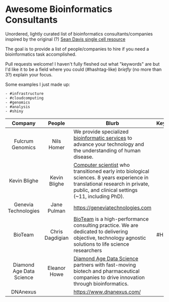 # Awesome Bioinformatics Consultants
Unordered, lightly curated list of bioinformatics consultants/companies inspired by the original (?) [Sean Davis single cell resource](https://github.com/seandavi/awesome-single-cell)

The goal is to provide a list of people/companies to hire if you need a bioinformatics task accomplished.

Pull requests welcome! I haven't fully fleshed out what "keywords" are but I'd like it to be a field where you could (#hashtag-like) *briefly* (no more than 3?) explain your focus. 

Some examples I just made up:

    - #infrastructure
    - #cloudcomputing
    - #genomics
    - #analysis
    - #shiny

| Company        | People        | Blurb | Keywords  
| :-------------: |:-------------:| ----- | ------- |
| Fulcrum Genomics | Nils Homer | We provide specialized [bioinformatic services](https://www.fulcrumgenomics.com) to advance your technology and the understanding of human disease. |
| Kevin Blighe   | Kevin Blighe   | [Computer scientist](https://www.linkedin.com/in/clinicalbioinformatics/) who transitioned early into biological sciences. 8 years experience in translational research in private, public, and clinical settings (~11, including PhD).
| Genevia Technologies | Jane Pulman | https://geneviatechnologies.com |
| BioTeam | Chris Dagdigian | [BioTeam](https://bioteam.net) is a high-performance consulting practice. We are dedicated to delivering objective, technology agnostic solutions to life science researchers | #HPC
|Diamond Age Data Science | Eleanor Howe | [Diamond Age Data Science](https://diamondage.com) partners with fast-moving biotech and pharmaceutical companies to drive innovation through bioinformatics.
| DNAnexus | | https://www.dnanexus.com/
